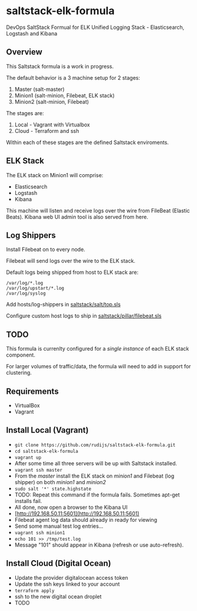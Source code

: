 # saltstack-elk-formula

DevOps SaltStack Formual for ELK Unified Logging Stack - Elasticsearch, Logstash and Kibana

## Overview

This Saltstack formula is a work in progress.

The default behavior is a 3 machine setup for 2 stages:

1. Master (salt-master)
2. Minion1 (salt-minion, Filebeat, ELK stack)
3. Minion2 (salt-minion, Filebeat)

The stages are:

1. Local - Vagrant with Virtualbox
2. Cloud - Terraform and ssh

Within each of these stages are the defined Saltstack enviroments.

## ELK Stack

The ELK stack on Minion1 will comprise:

- Elasticsearch
- Logstash
- Kibana

This machine will listen and receive logs over the wire from FileBeat (Elastic Beats).
Kibana web UI admin tool is also served from here.

## Log Shippers

Install Filebeat on to every node.

Filebeat will send logs over the wire to the ELK stack.

Default logs being shipped from host to ELK stack are:

```
/var/log/*.log
/var/log/upstart/*.log
/var/log/syslog
```

Add hosts/log-shippers in [saltstack/salt/top.sls](saltstack/salt/top.sls)

Configure custom host logs to ship in [saltstack/pillar/filebeat.sls](saltstack/pillar/filebeat.sls)

## TODO

This formula is currenlty configured for a *single instance* of each ELK stack component.

For larger volumes of traffic/data, the formula will need to add in support for clustering.

## Requirements

- VirtualBox
- Vagrant

## Install Local (Vagrant)

- `git clone https://github.com/rudijs/saltstack-elk-formula.git`
- `cd saltstack-elk-formula`
- `vagrant up`
- After some time all three servers will be up with Saltstack installed.
- `vagrant ssh master`
- From the *master* install the ELK stack on *minion1* and Filebeat (log shipper) on both *minion1* and *minion2*
- `sudo salt '*' state.highstate`
- TODO: Repeat this command if the formula fails. Sometimes apt-get installs fail.
- All done, now open a browser to the Kibana UI
- [http://192.168.50.11:5601](http://192.168.50.11:5601)
- Filebeat agent log data should already in ready for viewing
- Send some manual test log entries...
- `vagrant ssh minion1`
- `echo 101 >> /tmp/test.log`
- Message "101" should appear in Kibana (refresh or use auto-refresh).

## Install Cloud (Digital Ocean)

- Update the provider digitalocean access token
- Update the ssh keys linked to your account
- `terraform apply`
- ssh to the new digital ocean droplet
- TODO
